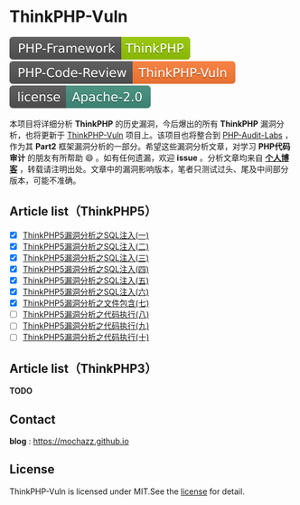 # ThinkPHP-Vuln

[![PHP-Framework](/icon/1.svg)](#) [![PHP-Code-Review](/icon/2.svg)](#) [![License](/icon/3.svg)](#)

本项目将详细分析 **ThinkPHP** 的历史漏洞，今后爆出的所有 **ThinkPHP** 漏洞分析，也将更新于 [ThinkPHP-Vuln](https://github.com/Mochazz/ThinkPHP-Vuln) 项目上。该项目也将整合到 [PHP-Audit-Labs](https://github.com/hongriSec/PHP-Audit-Labs) ，作为其 **Part2** 框架漏洞分析的一部分。希望这些漏洞分析文章，对学习 **PHP代码审计** 的朋友有所帮助 :smile: 。如有任何遗漏，欢迎 **issue** 。分析文章均来自 [**个人博客**](<https://mochazz.github.io/>) ，转载请注明出处。文章中的漏洞影响版本，笔者只测试过头、尾及中间部分版本，可能不准确。

## Article list（ThinkPHP5）

- [x] [ThinkPHP5漏洞分析之SQL注入(一)](/ThinkPHP5/ThinkPHP5漏洞分析之SQL注入1.md) 
- [x] [ThinkPHP5漏洞分析之SQL注入(二)](/ThinkPHP5/ThinkPHP5漏洞分析之SQL注入2.md) 
- [x] [ThinkPHP5漏洞分析之SQL注入(三)](/ThinkPHP5/ThinkPHP5漏洞分析之SQL注入3.md) 
- [x] [ThinkPHP5漏洞分析之SQL注入(四)](/ThinkPHP5/ThinkPHP5漏洞分析之SQL注入4.md) 
- [x] [ThinkPHP5漏洞分析之SQL注入(五)](/ThinkPHP5/ThinkPHP5漏洞分析之SQL注入5.md) 
- [x] [ThinkPHP5漏洞分析之SQL注入(六)](/ThinkPHP5/ThinkPHP5漏洞分析之SQL注入6.md) 
- [x] [ThinkPHP5漏洞分析之文件包含(七)](/ThinkPHP5/ThinkPHP5漏洞分析之文件包含7.md) 
- [ ] [ThinkPHP5漏洞分析之代码执行(八)]() 
- [ ] [ThinkPHP5漏洞分析之代码执行(九)]() 
- [ ] [ThinkPHP5漏洞分析之代码执行(十)]() 

## Article list（ThinkPHP3）

**TODO** 

## Contact

**blog** : https://mochazz.github.io

## License

ThinkPHP-Vuln is licensed under MIT.See the [license](/LICENSE) for detail.
